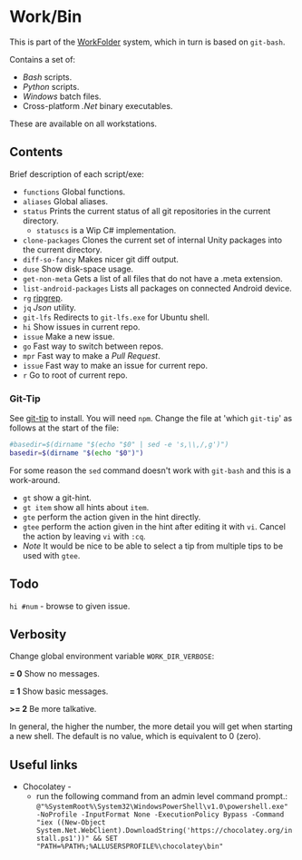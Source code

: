 # Work/Bin

This is part of the [WorkFolder](<https://github.com/cschladetsch/WorkFolder>) system, which in turn is based on `git-bash`.

Contains a set of:

* *Bash* scripts.
* *Python* scripts.
* *Windows* batch files.
* Cross-platform *.Net* binary executables.

These are available on all workstations.

## Contents

Brief description of each script/exe:
  * `functions` Global functions.
  * `aliases` Global aliases.
  * `status` Prints the current status of all git repositories in the current directory.
      * `statuscs` is a Wip C# implementation.
  * `clone-packages` Clones the current set of internal Unity packages into the current directory.
  * `diff-so-fancy` Makes nicer git diff output.
  * `duse` Show disk-space usage.
  * `get-non-meta` Gets a list of all files that do not have a .meta extension.
  * `list-android-packages` Lists all packages on connected Android device.
  * `rg` [ripgrep](<https://github.com/BurntSushi/ripgrep/blob/master/README.md>).
  * `jq` *Json* utility.
  * `git-lfs` Redirects to `git-lfs.exe` for Ubuntu shell.
  * `hi` Show issues in current repo.
  * `issue` Make a new issue.
  * `go` Fast way to switch between repos.
  * `mpr` Fast way to make a *Pull Request*.
  * `issue` Fast way to make an issue for current repo.
  * `r` Go to root of current repo.

### Git-Tip

See [git-tip](https://github.com/git-tips/tips) to install. You will need `npm`.
Change the file at 'which `git-tip`' as follows at the start of the file:

```bash
#basedir=$(dirname "$(echo "$0" | sed -e 's,\\,/,g')")
basedir=$(dirname "$(echo "$0")")
```
For some reason the `sed` command doesn't work with `git-bash` and this is a work-around.

  * `gt` show a git-hint.
  * `gt item` show all hints about `item`.
  * `gte` perform the action given in the hint directly.
  * `gtee` perform the action given in the hint after editing it with `vi`. Cancel the action by leaving `vi` with `:cq`.
  * *Note* It would be nice to be able to select a tip from multiple tips to be used with `gtee`.

## Todo

`hi #num` - browse to given issue.

## Verbosity

Change global environment variable `WORK_DIR_VERBOSE`:

 **= 0** Show no messages.

 **= 1** Show basic messages.

**>= 2** Be more talkative.

In general, the higher the number, the more detail you will get when starting a new shell. The default is no value, which is equivalent to 0 (zero).

## Useful links

  * Chocolatey - 
    * run the following command from an admin level command prompt.:
    `@"%SystemRoot%\System32\WindowsPowerShell\v1.0\powershell.exe" -NoProfile -InputFormat None -ExecutionPolicy Bypass -Command "iex ((New-Object System.Net.WebClient).DownloadString('https://chocolatey.org/install.ps1'))" && SET "PATH=%PATH%;%ALLUSERSPROFILE%\chocolatey\bin"`
